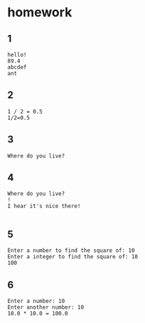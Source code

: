 # homework

## 1
```
hello!
89.4
abcdef
ant
```

## 2

```
1 / 2 = 0.5
1/2=0.5

```

## 3

```
Where do you live?
```

## 4

```
Where do you live? 
!
I hear it's nice there!


```
## 5

```
Enter a number to find the square of: 10
Enter a integer to find the square of: 10
100

```
## 6

```
Enter a number: 10
Enter another number: 10
10.0 * 10.0 = 100.0

```
